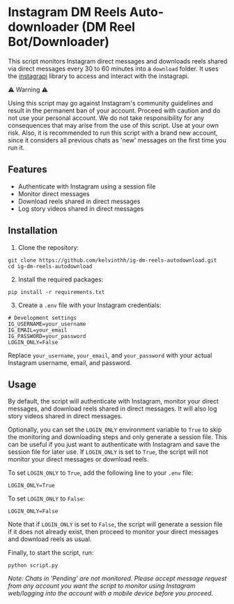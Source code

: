 # Instagram DM Reels Auto-downloader (DM Reel Bot/Downloader)

This script monitors Instagram direct messages and downloads reels shared via direct messages every 30 to 60 minutes into a `download` folder. It uses the [instagrapi](https://github.com/adw0rd/instagrapi) library to access and interact with the instagrapi.

⚠️ Warning ⚠️

Using this script may go against Instagram's community guidelines and result in the permanent ban of your account. Proceed with caution and do not use your personal account. We do not take responsibility for any consequences that may arise from the use of this script. Use at your own risk. Also, it is recommended to run this script with a brand new account, since it considers all previous chats as 'new' messages on the first time you run it.


## Features

- Authenticate with Instagram using a session file
- Monitor direct messages
- Download reels shared in direct messages
- Log story videos shared in direct messages

## Installation

1. Clone the repository:

```
git clone https://github.com/kelvinthh/ig-dm-reels-autodownload.git
cd ig-dm-reels-autodownload
```

2. Install the required packages:
```
pip install -r requirements.txt
```

3. Create a `.env` file with your Instagram credentials:

```
# Development settings
IG_USERNAME=your_username
IG_EMAIL=your_email
IG_PASSWORD=your_password
LOGIN_ONLY=False
```

Replace `your_username`, `your_email`, and `your_password` with your actual Instagram username, email, and password.

## Usage

By default, the script will authenticate with Instagram, monitor your direct messages, and download reels shared in direct messages. It will also log story videos shared in direct messages.

Optionally, you can set the `LOGIN_ONLY` environment variable to `True` to skip the monitoring and downloading steps and only generate a session file. This can be useful if you just want to authenticate with Instagram and save the session file for later use. If `LOGIN_ONLY` is set to `True`, the script will not monitor your direct messages or download reels.

To set `LOGIN_ONLY` to `True`, add the following line to your `.env` file:

```
LOGIN_ONLY=True
```
To set `LOGIN_ONLY` to `False`:
```
LOGIN_ONLY=False
```

Note that if `LOGIN_ONLY` is set to `False`, the script will generate a session file if it does not already exist, then proceed to monitor your direct messages and download reels as usual.

Finally, to start the script, run:

```
python script.py
```
_Note: Chats in 'Pending' are not monitored. Please accept message request from any account you want the script to monitor using Instagram web/logging into the account with a mobile device before you proceed._
